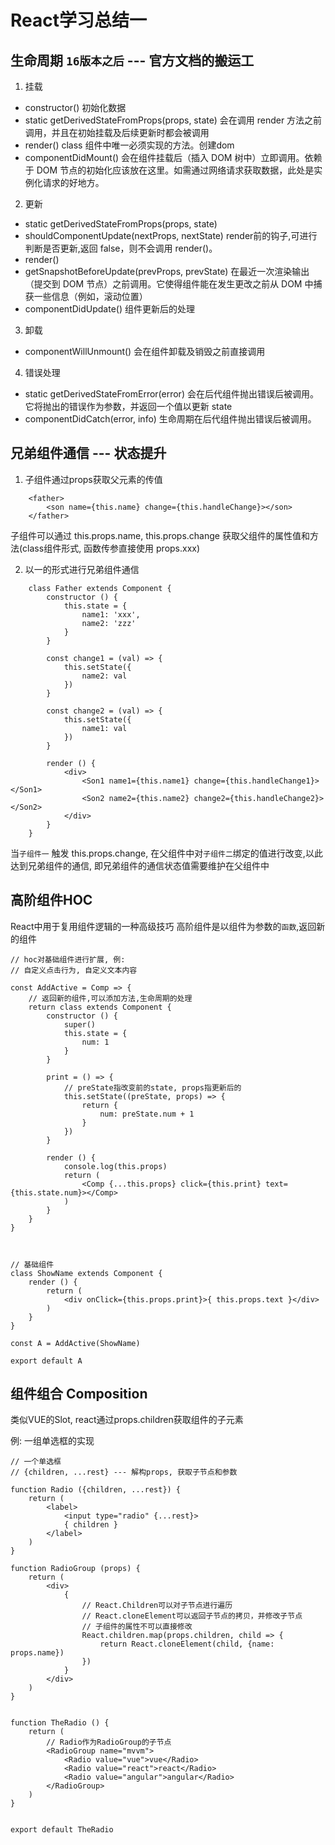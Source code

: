# React学习总结一

## 生命周期 `16版本之后` --- 官方文档的搬运工

1. 挂载
* constructor()
  初始化数据
* static getDerivedStateFromProps(props, state)
会在调用 render 方法之前调用，并且在初始挂载及后续更新时都会被调用
* render() 
  class 组件中唯一必须实现的方法。创建dom
* componentDidMount()
 会在组件挂载后（插入 DOM 树中）立即调用。依赖于 DOM 节点的初始化应该放在这里。如需通过网络请求获取数据，此处是实例化请求的好地方。

 2. 更新
* static getDerivedStateFromProps(props, state)
* shouldComponentUpdate(nextProps, nextState)
render前的钩子,可进行判断是否更新,返回 false，则不会调用 render()。
* render()
* getSnapshotBeforeUpdate(prevProps, prevState)
 在最近一次渲染输出（提交到 DOM 节点）之前调用。它使得组件能在发生更改之前从 DOM 中捕获一些信息（例如，滚动位置）
* componentDidUpdate()
组件更新后的处理

 3. 卸载
 * componentWillUnmount()
会在组件卸载及销毁之前直接调用

 4. 错误处理
 * static getDerivedStateFromError(error)
 会在后代组件抛出错误后被调用。 它将抛出的错误作为参数，并返回一个值以更新 state
 * componentDidCatch(error, info)
 生命周期在后代组件抛出错误后被调用。


## 兄弟组件通信 --- 状态提升

1. 子组件通过props获取父元素的传值

```
    <father>
        <son name={this.name} change={this.handleChange}></son>
    </father>
``` 

子组件可以通过 this.props.name, this.props.change 获取父组件的属性值和方法(class组件形式, 函数传参直接使用 props.xxx)

2. 以一的形式进行兄弟组件通信

```
    class Father extends Component {
        constructor () {
            this.state = {
                name1: 'xxx',
                name2: 'zzz'
            }
        }

        const change1 = (val) => {
            this.setState({
                name2: val
            })
        }

        const change2 = (val) => {
            this.setState({
                name1: val
            })
        }

        render () {
            <div>
                <Son1 name1={this.name1} change={this.handleChange1}></Son1>
                <Son2 name2={this.name2} change2={this.handleChange2}></Son2>
            </div>
        }
    }
``` 

当`子组件一` 触发 this.props.change, 在父组件中对`子组件二`绑定的值进行改变,以此达到兄弟组件的通信, 即兄弟组件的通信状态值需要维护在父组件中


## 高阶组件HOC

React中用于复用组件逻辑的一种高级技巧
高阶组件是以组件为参数的`函数`,返回新的组件

```
// hoc对基础组件进行扩展, 例:
// 自定义点击行为, 自定义文本内容

const AddActive = Comp => {
    // 返回新的组件,可以添加方法,生命周期的处理
    return class extends Component {
        constructor () {
            super()
            this.state = {
                num: 1
            }
        }

        print = () => {
            // preState指改变前的state, props指更新后的
            this.setState((preState, props) => {
                return {
                    num: preState.num + 1
                }
            })
        }

        render () {
            console.log(this.props)
            return (
                <Comp {...this.props} click={this.print} text={this.state.num}></Comp>
            )
        }
    }
}



// 基础组件
class ShowName extends Component {
    render () {
        return (
            <div onClick={this.props.print}>{ this.props.text }</div>
        )
    }
}

const A = AddActive(ShowName)

export default A
```


## 组件组合 Composition

类似VUE的Slot, react通过props.children获取组件的子元素

例: 一组单选框的实现

```
// 一个单选框
// {children, ...rest} --- 解构props, 获取子节点和参数

function Radio ({children, ...rest}) {
    return (
        <label>
            <input type="radio" {...rest}>
            { children }
        </label>
    )
}

function RadioGroup (props) {
    return (
        <div>
            {
                // React.Children可以对子节点进行遍历
                // React.cloneElement可以返回子节点的拷贝，并修改子节点
                // 子组件的属性不可以直接修改
                React.children.map(props.children, child => {
                    return React.cloneElement(child, {name: props.name})
                })
            }
        </div>
    )
}


function TheRadio () {
    return (
        // Radio作为RadioGroup的子节点
        <RadioGroup name="mvvm">
            <Radio value="vue">vue</Radio>
            <Radio value="react">react</Radio>
            <Radio value="angular">angular</Radio>
        </RadioGroup>
    )
}


export default TheRadio
```

